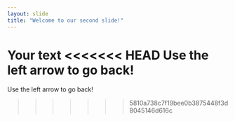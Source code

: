 ```yaml
---
layout: slide
title: "Welcome to our second slide!"
---
```

Your text
<<<<<<< HEAD
Use the left arrow to go back!
=======
Use the left arrow to go back!
>>>>>>> 5810a738c7f19bee0b3875448f3d8045146d616c
